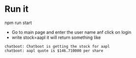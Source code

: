 # Run it
npm run start

- Go to main page and enter the user name anf click on login
- write stock=aapl
it will return something like 
```
chatboot: Chatboot is getting the stock for aapl
chatboot: aapl quote is $146.710000 per share
```


